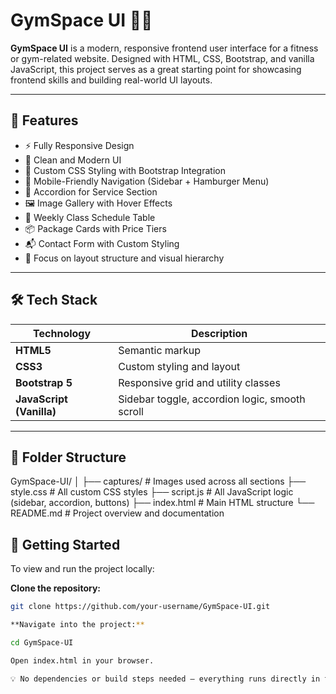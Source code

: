 # GymSpace UI 🏋️‍♂️

**GymSpace UI** is a modern, responsive frontend user interface for a fitness or gym-related website. Designed with HTML, CSS, Bootstrap, and vanilla JavaScript, this project serves as a great starting point for showcasing frontend skills and building real-world UI layouts.

---

## 🌟 Features

- ⚡ Fully Responsive Design
- 🎯 Clean and Modern UI
- 🎨 Custom CSS Styling with Bootstrap Integration
- 📱 Mobile-Friendly Navigation (Sidebar + Hamburger Menu)
- 📂 Accordion for Service Section
- 🖼️ Image Gallery with Hover Effects
- 📅 Weekly Class Schedule Table
- 📦 Package Cards with Price Tiers
- 📬 Contact Form with Custom Styling
- 🧠 Focus on layout structure and visual hierarchy

---

## 🛠️ Tech Stack

| Technology | Description |
|------------|-------------|
| **HTML5**  | Semantic markup |
| **CSS3**   | Custom styling and layout |
| **Bootstrap 5** | Responsive grid and utility classes |
| **JavaScript (Vanilla)** | Sidebar toggle, accordion logic, smooth scroll |

---

## 📂 Folder Structure

GymSpace-UI/
│
├── captures/ # Images used across all sections
├── style.css # All custom CSS styles
├── script.js # All JavaScript logic (sidebar, accordion, buttons)
├── index.html # Main HTML structure
└── README.md # Project overview and documentation


## 🚀 Getting Started

To view and run the project locally:

**Clone the repository:**

```bash
git clone https://github.com/your-username/GymSpace-UI.git

**Navigate into the project:**

cd GymSpace-UI

Open index.html in your browser.

💡 No dependencies or build steps needed — everything runs directly in the browser.
